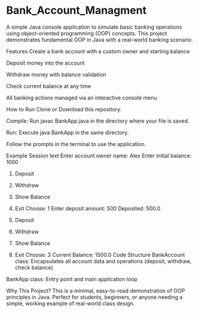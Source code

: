 # Bank_Account_Managment
A simple Java console application to simulate basic banking operations using object-oriented programming (OOP) concepts. This project demonstrates fundamental OOP in Java with a real-world banking scenario.

Features
Create a bank account with a custom owner and starting balance

Deposit money into the account

Withdraw money with balance validation

Check current balance at any time

All banking actions managed via an interactive console menu

How to Run
Clone or Download this repository.

Compile:
Run javac BankApp.java in the directory where your file is saved.

Run:
Execute java BankApp in the same directory.

Follow the prompts in the terminal to use the application.

Example Session
text
Enter account owner name: Alex
Enter initial balance: 1000

1. Deposit
2. Withdraw
3. Show Balance
0. Exit
Choose: 1
Enter deposit amount: 500
Deposited: 500.0

1. Deposit
2. Withdraw
3. Show Balance
0. Exit
Choose: 3
Current Balance: 1500.0
Code Structure
BankAccount class: Encapsulates all account data and operations (deposit, withdraw, check balance)

BankApp class: Entry point and main application loop

Why This Project?
This is a minimal, easy-to-read demonstration of OOP principles in Java.
Perfect for students, beginners, or anyone needing a simple, working example of real-world class design.
